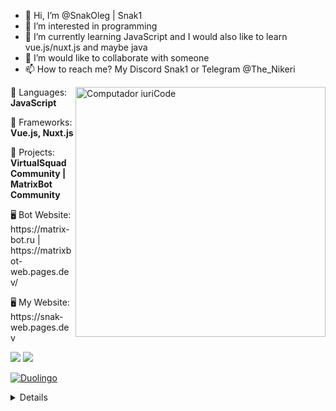 - 👋 Hi, I’m @SnakOleg | Snak1
- 👀 I’m interested in programming
- 🌱 I’m currently learning JavaScript and I would also like to learn vue.js/nuxt.js and maybe java
- 💞️ I’m would like to collaborate with someone
- 📫 How to reach me? My Discord Snak1 or Telegram @The_Nikeri
<img src="https://raw.githubusercontent.com/MicaelliMedeiros/micaellimedeiros/master/image/computer-illustration.png" min-width="400px" max-width="400px" width="400px" align="right" alt="Computador iuriCode">

<p align="left">
  🔋 Languages: <strong>JavaScript</strong></p>
  🔋 Frameworks: <strong>Vue.js, Nuxt.js</strong>
</p>
<p align="left">
  💼 Projects: <strong>VirtualSquad Community | MatrixBot Community</strong>
</p>
<p align="left">
  🖥 Bot Website: https://matrix-bot.ru | https://matrixbot-web.pages.dev/</p>
  🖥 My Website: https://snak-web.pages.dev
</p>

<p align="left">
  <a href="https://discord.gg/9CfBX2s7th" alt="Discord server">
  <img src="https://img.shields.io/badge/-Discord Server-4328c9?style=flat-square&labelColor=4328c9&logo=discord&logoColor=white&link=https://discord.gg/9CfBX2s7th" /></a>

  <a href="https://www.youtube.com/channel/UCv-5m8YDEUSCwLjM3YK-ACQ" alt="YouTube">
  <img src="https://img.shields.io/badge/-YouTube-ffffff?style=flat-square&logo=YouTube&logoColor=f71a0a&link=https://www.youtube.com/channel/UCv-5m8YDEUSCwLjM3YK-ACQ" /></a>

  <a href="#">![Duolingo](https://duolingo-stats-card.vercel.app/api?username=TheNikeri&theme=nightowl)
</p>

<details>
  <summary>My Stats ⚡</summary>
  
  <a href="#">![Github stats](https://github-readme-stats.vercel.app/api?username=SnakOleg&theme=great-gatsby&count_private=true&hide_border=true&line_height=20)</a>
  <a href="#">![Top Langs](https://github-readme-stats.vercel.app/api/top-langs/?username=SnakOleg&layout=compact&theme=blueberry&count_private=true&hide_border=true)
 </a>
</details>
<!---
SnakOleg/SnakOleg is a ✨ special ✨ repository because its `README.md` (this file) appears on your GitHub profile.
You can click the Preview link to take a look at your changes.
--->
